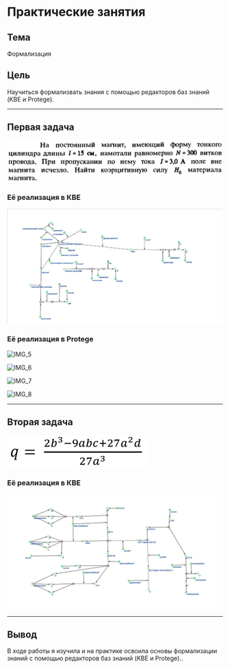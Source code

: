 # Практические занятия

## Тема
Формализация

## Цель
Научиться формализвать знания с помощью редакторов баз знаний (KBE и Protege).

---

## Первая задача

![IMG_1](images/img1.png)

### Её реализация в КВЕ

![IMG_2](images/img2.jpg)

### Её реализация в Protege

![IMG_5](images/)

![IMG_6](images/)

![IMG_7](images/)

![IMG_8](images/)

---

## Вторая задача

![IMG_4](images/img4.png)

### Её реализация в КВЕ

![IMG_3](images/img3.jpg)

---

## Вывод
В ходе работы я изучила и на практике освоила основы формализации знаний  с помощью редакторов баз знаний (KBE и Protege)..

